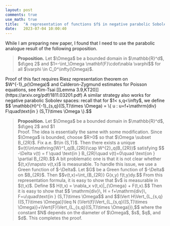 ```yaml
---
layout: post
comments: true
use_math: true
title:  "A representation of functions $f$ in negative parabolic Sobolev spaces on bounded domain"
date:   2023-07-04 10:00:40 
---
```

 

<div>
While I am preparing new paper, I found that I need to use the parabolic analogue result of the following proposition.

<blockquote>
 <strong>Proposition.</strong> Let $\Omega$ be a bounded domain in $\mathbb{R}^d$, $d\geq 2$ and $1<p<\infty$. If $f\in W^{-1}_{p}(\Omega)$, then there exists $\mathbf{F} \in L_p(\Omega)$ such that $f=\mathrm{div}\,\mathbf{F}$ in $\Omega$, i.e.,
                                                                                                     $$\left<f,\varphi \right>=-\int_\Omega \mathbf{F}\cdot\nabla \varphi$$
   for all $\varphi \in C_0^\infty(\Omega)$.
</blockquote>
</div>
  Proof of this fact requires Riesz representation theorem on $W^{-1}_p(\Omega)$ and Calderon-Zygmund estimates for Poisson equations, see Kim-Tsai [[Lemma 3.9,KT20]](https://arxiv.org/pdf/1811.03201.pdf)  A similar strategy also works for negative parabolic Sobolev spaces: recall that for $1< s,q<\infty$, we define 
$$ \mathbb{H}^{-1}_{s,q}((S,T)\times \Omega) = \{ u : u=f+\mathrm{div} F\quad\text{in } (S,T)\times \Omega \}.$$    

<blockquote>
<strong>Proposition.</strong> Let $\Omega$ be a bounded domain in $\mathbb{R}^d$, $d\geq 2$ and $1<s,q<\infty$. If $u\in \mathbb{H}^{-1}_{s,q}((S,T)\times \Omega)$, then there exists $G\in L_{s,q}((S,T)\times \Omega)$ satisfying 
$$ u= \mathrm{div}\,G$$
                                                                                                   and 
                                                                                                   $$\Vert G\Vert_{s,q}\leq C \Vert{u}\Vert_{\mathbb{H}^{-1}_{s,q}}.$$
</blockquote>
<div>
Proof. The idea is essentially the same with some modification. Since $\Omega$ is bounded, choose $R>0$ so that $\Omega \subset B_{2R}$. Fix a.e. $t\in (S,T)$. Then there exists a unique $v(t)\in\mathring{W}^1_q(B_{2R})\cap W^{2}_q(B_{2R})$ satisfying 
$$ -\Delta v(t) = f \quad \text{in } B_{2R}\quad v(t)=0\quad \text{on } \partial B_{2R}.$$
A bit problematic one is that it is not clear whether $(t,x)\mapsto v(t,x)$ is measurable. To handle this issue, we use a Green function of $-\Delta$. Let $G$ be a Green function of $-\Delta$ on $B_{2R}$. Then 
$$v(t,x)=\int_{B_{2R}} G(x,y) f(t,y)dy.$$
From this representation formula, it is easy to show that $v$ is measurable in $(t,x)$. Define 
$$ H(t,x) = \nabla_x v(t,x)|_{\Omega} + F(t,x).$$
Then it is easy to show that 
$$ \mathrm{div}\, H = f+\mathrm{div}\, F=u\quad\text{in } (S,T)\times \Omega$$
 and
$$\Vert H\Vert_{L_{s,q}((S,T)\times \Omega)}\leq N (\Vert{f}\Vert_{L_{s,q}((S,T)\times \Omega)}+\Vert{F}\Vert_{L_{s,q}((S,T)\times \Omega)}),$$
 where the constant $N$ depends on the diameter of $\Omega$, $s$, $q$, and $d$. This completes the proof.
</div>
